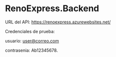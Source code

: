 # RenoExpress.Backend

URL del API: https://renoexpress.azurewebsites.net/


Credenciales de prueba: 


usuario: user@correo.com 

contrasenia: Ab12345678.
